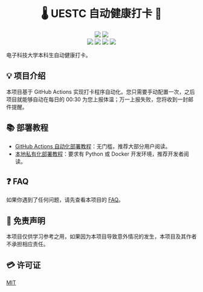 <h1 align="center">🌡️ UESTC 自动健康打卡 🎉</h1>

<p align="center">
  <img src="https://img.shields.io/github/license/mrcaidev/uestc-temperature"/>
  <img src="https://img.shields.io/docker/image-size/mrcaidev/uestc-temperature?label=docker%20image%20size"/>
  <br/>
  <img src="https://img.shields.io/github/stars/mrcaidev/uestc-temperature"/>
  <img src="https://img.shields.io/github/forks/mrcaidev/uestc-temperature"/>
  <img src="https://img.shields.io/github/issues/mrcaidev/uestc-temperature?color=green"/>
  <img src="https://img.shields.io/github/issues-closed/mrcaidev/uestc-temperature?color=purple"/>
</p>

电子科技大学本科生自动健康打卡。

## 💡 项目介绍

本项目基于 GitHub Actions 实现打卡程序自动化。您只需要手动配置一次，之后项目就能够自动在每日的 00:30 为您上报体温；万一上报失败，您将收到一封邮件提醒。

## 📚 部署教程

- [GitHub Actions 自动化部署教程](https://github.com/mrcaidev/uestc-temperature/wiki/GitHub-Actions-自动化部署教程)：无门槛，推荐大部分用户阅读。
- [本地私有化部署教程](https://github.com/mrcaidev/uestc-temperature/wiki/本地私有化部署教程)：要求有 Python 或 Docker 开发环境，推荐开发者阅读。

## ❓ FAQ

如果你遇到了任何问题，请先查看本项目的 [FAQ](https://github.com/mrcaidev/uestc-temperature/wiki/FAQ)。

## 📜 免责声明

本项目仅供学习参考之用，如果因为本项目导致意外情况的发生，本项目及其作者不承担相应责任。

## 💳 许可证

[MIT](https://github.com/mrcaidev/uestc-temperature/blob/master/LICENSE)

